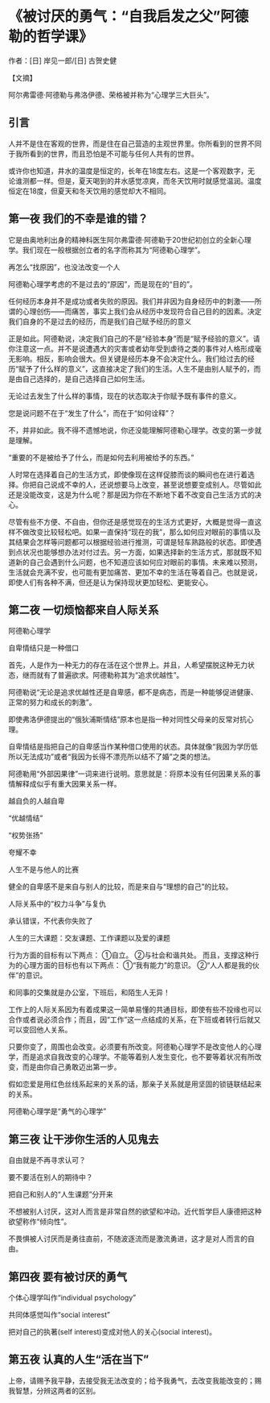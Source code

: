 # 《被讨厌的勇气：“自我启发之父”阿德勒的哲学课》

作者：[日] 岸见一郎/[日] 古贺史健

【文摘】

阿尔弗雷德·阿德勒与弗洛伊德、荣格被并称为“心理学三大巨头”。

## 引言

人并不是住在客观的世界，而是住在自己营造的主观世界里。你所看到的世界不同于我所看到的世界，而且恐怕是不可能与任何人共有的世界。

或许你也知道，井水的温度是恒定的，长年在18度左右。这是一个客观数字，无论谁测都一样。但是，夏天喝到的井水感觉凉爽，而冬天饮用时就感觉温润。温度恒定在18度，但夏天和冬天饮用的感觉却大不相同。

## 第一夜 我们的不幸是谁的错？

它是由奥地利出身的精神科医生阿尔弗雷德·阿德勒于20世纪初创立的全新心理学。我们现在一般根据创立者的名字而称其为“阿德勒心理学”。

再怎么“找原因”，也没法改变一个人

阿德勒心理学考虑的不是过去的“原因”，而是现在的“目的”。

任何经历本身并不是成功或者失败的原因。我们并非因为自身经历中的刺激——所谓的心理创伤——而痛苦，事实上我们会从经历中发现符合自己目的的因素。决定我们自身的不是过去的经历，而是我们自己赋予经历的意义

正是如此。阿德勒说，决定我们自己的不是“经验本身”而是“赋予经验的意义”。请你注意这一点。并不是说遭遇大的灾害或者幼年受到虐待之类的事件对人格形成毫无影响。相反，影响会很大。但关键是经历本身不会决定什么。我们给过去的经历“赋予了什么样的意义”，这直接决定了我们的生活。人生不是由别人赋予的，而是由自己选择的，是自己选择自己如何生活。

无论过去发生了什么样的事情，现在的状态取决于你赋予既有事件的意义。

您是说问题不在于“发生了什么”，而在于“如何诠释”？

不，并非如此。我不得不遗憾地说，你还没能理解阿德勒心理学。改变的第一步就是理解。

“重要的不是被给予了什么，而是如何去利用被给予的东西。”

人时常在选择着自己的生活方式，即使像现在这样促膝而谈的瞬间也在进行着选择。你把自己说成不幸的人，还说想要马上改变，甚至说想要变成别人。尽管如此还是没能改变，这是为什么呢？那是因为你在不断地下着不改变自己生活方式的决心。


尽管有些不方便、不自由，但你还是感觉现在的生活方式更好，大概是觉得一直这样不做改变比较轻松吧。如果一直保持“现在的我”，那么如何应对眼前的事情以及其结果会怎样等问题都可以根据经验进行推测，可谓是轻车熟路般的状态。即使遇到点状况也能够想办法对付过去。另一方面，如果选择新的生活方式，那就既不知道新的自己会遇到什么问题，也不知道应该如何应对眼前的事情。未来难以预测，生活就会充满不安，也可能有更加痛苦、更加不幸的生活在等着自己。也就是说，即使人们有各种不满，但还是认为保持现状更加轻松、更能安心。

## 第二夜 一切烦恼都来自人际关系

阿德勒心理学

自卑情结只是一种借口

首先，人是作为一种无力的存在活在这个世界上。并且，人希望摆脱这种无力状态，继而就有了普遍欲求。阿德勒称其为“追求优越性”。

阿德勒说“无论是追求优越性还是自卑感，都不是病态，而是一种能够促进健康、正常的努力和成长的刺激”。

即使弗洛伊德提出的“俄狄浦斯情结”原本也是指一种对同性父母亲的反常对抗心理。

自卑情结是指把自己的自卑感当作某种借口使用的状态。具体就像“我因为学历低所以无法成功”或者“我因为长得不漂亮所以结不了婚”之类的想法。

阿德勒用“外部因果律”一词来进行说明。意思就是：将原本没有任何因果关系的事情解释成似乎有重大因果关系一样。

越自负的人越自卑

“优越情结”

“权势张扬”

夸耀不幸

人生不是与他人的比赛

健全的自卑感不是来自与别人的比较，而是来自与“理想的自己”的比较。

人际关系中的“权力斗争”与复仇

承认错误，不代表你失败了

人生的三大课题：交友课题、工作课题以及爱的课题

行为方面的目标有以下两点：
①自立。
②与社会和谐共处。
而且，支撑这种行为的心理方面的目标也有以下两点：
①“我有能力”的意识。
②“人人都是我的伙伴”的意识。


和同事的交集就是办公室，下班后，和陌生人无异！

工作上的人际关系因为有着成果这一简单易懂的共通目标，即使有些不投缘也可以合作或者说必须合作；而且，因“工作”这一点结成的关系，在下班或者转行后就又可以变回他人关系。

只要你变了，周围也会改变。必须要有所改变。阿德勒心理学不是改变他人的心理学，而是追求自我改变的心理学。不能等着别人发生变化，也不要等着状况有所改变，而是由你自己勇敢迈出第一步。

假如恋爱是用红色丝线系起来的关系的话，那亲子关系就是用坚固的锁链联结起来的关系。

阿德勒心理学是“勇气的心理学”


## 第三夜 让干涉你生活的人见鬼去

自由就是不再寻求认可？

要不要活在别人的期待中？

把自己和别人的“人生课题”分开来

不想被别人讨厌，这对人而言是非常自然的欲望和冲动。近代哲学巨人康德把这种欲望称作“倾向性”。

不畏惧被人讨厌而是勇往直前，不随波逐流而是激流勇进，这才是对人而言的自由。

## 第四夜 要有被讨厌的勇气

个体心理学叫作“individual psychology”

共同体感觉叫作“social interest”

把对自己的执著(self interest)变成对他人的关心(social interest)。

## 第五夜 认真的人生“活在当下”

上帝，请赐予我平静，去接受我无法改变的；给予我勇气，去改变我能改变的；赐我智慧，分辨这两者的区别。
